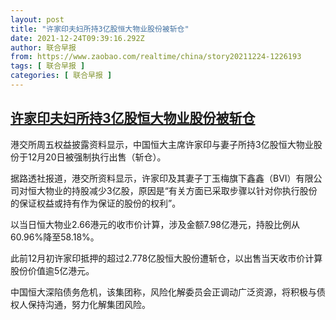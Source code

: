 ```yaml
---
layout: post
title: "许家印夫妇所持3亿股恒大物业股份被斩仓"
date: 2021-12-24T09:39:16.292Z
author: 联合早报
from: https://www.zaobao.com/realtime/china/story20211224-1226193
tags: [ 联合早报 ]
categories: [ 联合早报 ]
---
```

<!--1640358120000-->
[许家印夫妇所持3亿股恒大物业股份被斩仓](https://www.zaobao.com/realtime/china/story20211224-1226193)
------

<div>
<p>港交所周五权益披露资料显示，中国恒大主席许家印与妻子所持3亿股恒大物业股份于12月20日被强制执行出售（斩仓）。</p><p>据路透社报道，港交所资料显示，许家印及其妻子丁玉梅旗下鑫鑫（BVI）有限公司对恒大物业的持股减少3亿股，原因是“有关方面已采取步骤以针对你执行股份的保证权益或持有作为保证的股份的权利”。</p><p>以当日恒大物业2.66港元的收市价计算，涉及金额7.98亿港元，持股比例从60.96%降至58.18%。</p><section id="imu"><div id="dfp-ad-imu1">        </div></section><p>此前12月初许家印抵押的超过2.778亿股恒大股份遭斩仓，以出售当天收市价计算股份价值逾5亿港元。</p><p>中国恒大深陷债务危机，该集团称，风险化解委员会正调动广泛资源，将积极与债权人保持沟通，努力化解集团风险。</p>      <div class="cx_paywall_placeholder" id="sph_cdp_40"></div>
</div>
